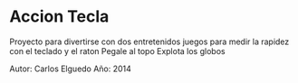 # Accion Tecla

Proyecto para divertirse con dos entretenidos juegos para medir la rapidez con el teclado y el raton
	Pegale al topo
	Explota los globos

Autor:	Carlos Elguedo
Año:	2014

